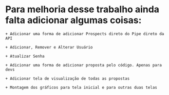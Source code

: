 # Para melhoria desse trabalho ainda falta adicionar algumas coisas:

    + Adicionar uma forma de adicionar Prospects direto do Pipe direto da API

    + Adicionar, Remover e Alterar Usuário

    + Atualizar Senha

    + Adicionar uma forma de adicionar proposta pelo código. Apenas para devs

    + Adicionar tela de visualização de todas as propostas

    + Montagem dos gráficos para tela inicial e para outras duas telas
